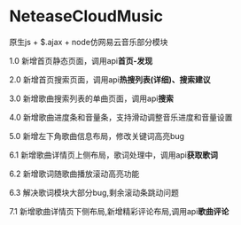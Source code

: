 ﻿# NeteaseCloudMusic
原生js + $.ajax + node仿网易云音乐部分模块

1.0	新增首页静态页面，调用api**首页-发现**

2.0	新增首页搜索页面，调用api**热搜列表(详细)、搜索建议**

3.0 新增歌曲搜索列表的单曲页面，调用api**搜索**

4.0 新增歌曲进度条和音量条，支持滑动调整音乐进度和音量设置

5.0 新增左下角歌曲信息布局，修改关键词高亮bug

6.1 新增歌曲详情页上侧布局，歌词处理中，调用api**获取歌词**

6.2 新增歌词随歌曲播放滚动高亮功能

6.3 解决歌词模块大部分bug,剩余滚动条跳动问题

7.1 新增歌曲详情页下侧布局,新增精彩评论布局,调用api**歌曲评论**